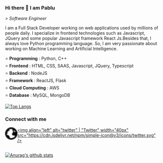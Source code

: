 ### Hi there 👋 I am Pablu

<i> > _Software Engineer_ </i>

I am a Full Stack Developer working on web applications used by millions of people daily. I specialize in frontend technologies such as Javascript, JQuery and some popular Javascript framework React Js.Besides that, I always love Python programming language. So, I am very passionate about working on Machine Learning and Artificial Intelligence.

⭐ **Programming** : Python, C++ <br />
⭐ **Frontend** : HTML, CSS, SAAS, Javascript, JQuery, Typescript <br />
⭐ **Backend** : NodeJS <br />
⭐ **Framework** : ReactJS, Flask <br />
⭐ **Cloud Computing** : AWS <br />
⭐ **Database** : MySQL, MongoDB <br />

[![Top Langs](https://github-readme-stats.vercel.app/api/top-langs/?username=arnabbarui5&layout=compact)](https://github.com/anuraghazra/github-readme-stats) <br />

### Connect with me

[<img align="left" alt="learnify.netlify.app" width="40px" src="https://raw.githubusercontent.com/iconic/open-iconic/master/svg/globe.svg" />][website]
[<img align="left" alt="twitter" | "Twitter" width="40px" src="https://cdn.jsdelivr.net/npm/simple-icon@v3/icons/twitter.svg" />][twitter]
<br/><br />


[![Anurag's github stats](https://github-readme-stats.vercel.app/api?username=arnabbarui5)](https://github.com/anuraghazra/github-readme-stats) 

[website]: https://learnify.netlify.app/
[twitter]: https://twitter.com/ArnabBarui3/
